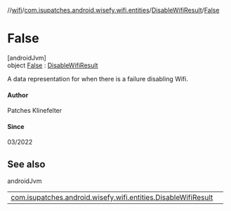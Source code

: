 //[wifi](../../../../index.md)/[com.isupatches.android.wisefy.wifi.entities](../../index.md)/[DisableWifiResult](../index.md)/[False](index.md)

# False

[androidJvm]\
object [False](index.md) : [DisableWifiResult](../index.md)

A data representation for when there is a failure disabling Wifi.

#### Author

Patches Klinefelter

#### Since

03/2022

## See also

androidJvm

| | |
|---|---|
| [com.isupatches.android.wisefy.wifi.entities.DisableWifiResult](../index.md) |  |
